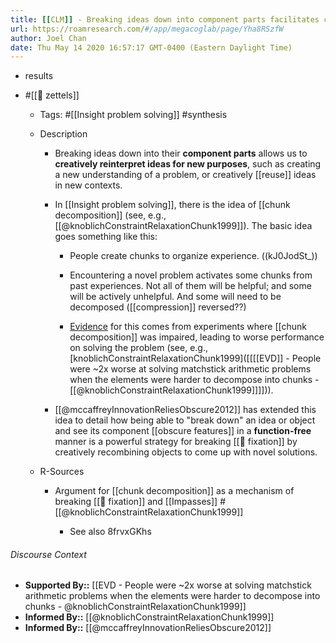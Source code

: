 ```yaml
---
title: [[CLM]] - Breaking ideas down into component parts facilitates creative reinterpretation
url: https://roamresearch.com/#/app/megacoglab/page/Yha8RSzfW
author: Joel Chan
date: Thu May 14 2020 16:57:17 GMT-0400 (Eastern Daylight Time)
---
```


- results
- #[[🌲 zettels]]

    - Tags: #[[Insight problem solving]] #synthesis

    - Description

        - Breaking ideas down into their __component parts__ allows us to **creatively reinterpret ideas for new purposes**, such as creating a new understanding of a problem, or creatively [[reuse]] ideas in new contexts.

        - In [[Insight problem solving]], there is the idea of [[chunk decomposition]] (see, e.g., [[@knoblichConstraintRelaxationChunk1999]]). The basic idea goes something like this:

            - People create chunks to organize experience. ((kJ0JodSt_))

            - Encountering a novel problem activates some chunks from past experiences. Not all of them will be helpful; and some will be actively unhelpful. And some will need to be decomposed ([[compression]] reversed??)

            - [Evidence]([[SupportedBy]]) for this comes from experiments where [[chunk decomposition]] was impaired, leading to worse performance on solving the problem (see, e.g.,  [knoblichConstraintRelaxationChunk1999]([[[[EVD]] - People were ~2x worse at solving matchstick arithmetic problems when the elements were harder to decompose into chunks - [[@knoblichConstraintRelaxationChunk1999]]]])).

        - [[@mccaffreyInnovationReliesObscure2012]] has extended this idea to detail how being able to "break down" an idea or object and see its component [[obscure features]] in a **__function-free__** manner is a powerful strategy for breaking [[🧱 fixation]] by creatively recombining objects to come up with novel solutions.

    - R-Sources

        - Argument for [[chunk decomposition]] as a mechanism of breaking [[🧱 fixation]] and [[Impasses]] #[[@knoblichConstraintRelaxationChunk1999]]

            - See also 8frvxGKhs

###### Discourse Context

- **Supported By::** [[EVD - People were ~2x worse at solving matchstick arithmetic problems when the elements were harder to decompose into chunks - @knoblichConstraintRelaxationChunk1999]]
- **Informed By::** [[@knoblichConstraintRelaxationChunk1999]]
- **Informed By::** [[@mccaffreyInnovationReliesObscure2012]]
